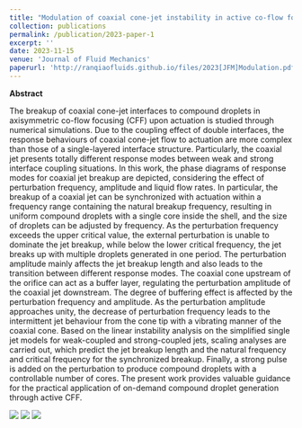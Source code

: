 ```yaml
---
title: "Modulation of coaxial cone-jet instability in active co-flow focusing"
collection: publications
permalink: /publication/2023-paper-1
excerpt: ''
date: 2023-11-15
venue: 'Journal of Fluid Mechanics'
paperurl: 'http://ranqiaofluids.github.io/files/2023[JFM]Modulation.pdf'
---
```


__Abstract__

The breakup of coaxial cone-jet interfaces to compound droplets in axisymmetric co-flow focusing (CFF) upon actuation is studied through numerical simulations. Due to the coupling effect of double interfaces, the response behaviours of coaxial cone-jet flow to actuation are more complex than those of a single-layered interface structure. Particularly, the coaxial jet presents totally different response modes between weak and strong interface coupling situations. In this work, the phase diagrams of response modes for coaxial jet breakup are depicted, considering the effect of perturbation frequency, amplitude and liquid flow rates. In particular, the breakup of a coaxial jet can be synchronized with actuation within a frequency range containing the natural breakup frequency, resulting in uniform compound droplets with a single core inside the shell, and the size of droplets can be adjusted by frequency. As the perturbation frequency exceeds the upper critical value, the external perturbation is unable to dominate the jet breakup, while below the lower critical frequency, the jet breaks up with multiple droplets generated in one period. The perturbation amplitude mainly affects the jet breakup length and also leads to the transition between different response modes. The coaxial cone upstream of the orifice can act as a buffer layer, regulating the perturbation amplitude of the coaxial jet downstream. The degree of buffering effect is affected by the perturbation frequency and amplitude. As the perturbation amplitude approaches unity, the decrease of perturbation frequency leads to the intermittent jet behaviour from the cone tip with a vibrating manner of the coaxial cone. Based on the linear instability analysis on the simplified single jet models for weak-coupled and strong-coupled jets, scaling analyses are carried out, which predict the jet breakup length and the natural frequency and critical frequency for the synchronized breakup. Finally, a strong pulse is added on the perturbation to produce compound droplets with a controllable number of cores. The present work provides valuable guidance for the practical application of on-demand compound droplet generation through active CFF.

<img src='/images/2023JFM-1.png'>

<img src='/images/2023JFM-2.png'>

<img src='/images/2023JFM-3.png'>
